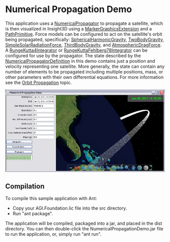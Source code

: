 # Numerical Propagation Demo

This application uses a [NumericalPropagator](http://help.agi.com/AGIComponentsJava/Javadoc/agi-foundation-propagators-NumericalPropagator.html) to propagate a satellite, which is then visualized in Insight3D using a [MarkerGraphicsExtension](http://help.agi.com/AGIComponentsJava/Javadoc/agi-foundation-platforms-MarkerGraphicsExtension.html) and a [PathPrimitive](http://help.agi.com/AGIComponentsJava/Javadoc/agi-foundation-graphics-PathPrimitive.html). Force models can be configured to act on the satellite's orbit being propagated, specifically: [SphericalHarmonicGravity](http://help.agi.com/AGIComponentsJava/Javadoc/agi-foundation-celestial-SphericalHarmonicGravity.html), [TwoBodyGravity](http://help.agi.com/AGIComponentsJava/Javadoc/agi-foundation-celestial-TwoBodyGravity.html), [SimpleSolarRadiationForce](http://help.agi.com/AGIComponentsJava/Javadoc/agi-foundation-celestial-SimpleSolarRadiationForce.html), [ThirdBodyGravity](http://help.agi.com/AGIComponentsJava/Javadoc/agi-foundation-celestial-ThirdBodyGravity.html), and [AtmosphericDragForce](http://help.agi.com/AGIComponentsJava/Javadoc/agi-foundation-celestial-AtmosphericDragForce.html). A [RungeKutta4Integrator](http://help.agi.com/AGIComponentsJava/Javadoc/agi-foundation-numericalmethods-RungeKutta4Integrator.html) or [RungeKuttaFehlberg78Integrator](http://help.agi.com/AGIComponentsJava/Javadoc/agi-foundation-numericalmethods-RungeKuttaFehlberg78Integrator.html) can be configured for use by the propagator. The state described by the [NumericalPropagatorDefinition](http://help.agi.com/AGIComponentsJava/Javadoc/agi-foundation-propagators-NumericalPropagatorDefinition.html) in this demo contains just a position and velocity representing one satellite. More generally, the state can contain any number of elements to be propagated including multiple positions, mass, or other parameters with their own differential equations. For more information see the [Orbit Propagation](http://help.agi.com/AGIComponentsJava/html/OrbitPropagation.htm) topic.

![Numerical Propagation Demo](Images/ExampleNumericalPropagationDemoJava.png)

## Compilation

To compile this sample application with Ant:
  * Copy your AGI.Foundation.lic file into the src directory.
  * Run "ant package".  

The application will be compiled, packaged into a jar, and placed in the dist 
directory.  You can then double-click the NumericalPropagationDemo.jar file to run the 
application, or, simply run "ant run".
